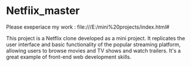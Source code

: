 # Netfiix_master
 Please exeperiace my work : file:///E:/mini%20projects/index.html#
 
This project is a Netflix clone developed as a mini project. It replicates the user interface and basic functionality of the popular streaming platform, allowing users to browse movies and TV shows and watch trailers. It's a great example of front-end web development skills.
